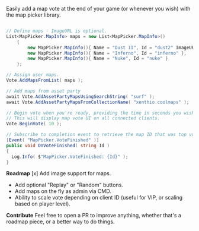Easily add a map vote at the end of your game (or whenever you wish) with the map picker library.

```c#

// Define maps - ImageURL is optional.
List<MapPicker.MapInfo> maps = new List<MapPicker.MapInfo>()
    {
        new MapPicker.MapInfo(){ Name = "Dust II", Id = "dust2" ImageURL="https://source.unsplash.com/random/200x200?sig=1" },
        new MapPicker.MapInfo(){ Name = "Inferno", Id = "inferno" },
        new MapPicker.MapInfo(){ Name = "Nuke", Id = "nuke" }
    };

// Assign user maps.
Vote.AddMapsFromList( maps );

// Add maps from asset party
await Vote.AddAssetPartyMapsUsingSearchString( "surf" );
await Vote.AddAssetPartyMapsFromCollectionName( "xenthio.coolmaps" );

// Begin vote when you're ready, providing the time in seconds you wish the vote to run for.
// This will display map vote UI on all connected clients.
Vote.BeginVote( 10 );

// Subscribe to completion event to retrieve the map ID that was top voted.
[Event( "MapPicker.VoteFinished" )]
public void OnVoteFinished( string Id )
{
  Log.Info( $"MapPicker.VoteFinished: {Id}" );
}
```

**Roadmap**
[x] Add image support for maps.
- Add optional "Replay" or "Random" buttons.
- Add maps on the fly as admin via CMD.
- Ability to scale vote depending on client ID (useful for VIP, or scaling based on player level).

**Contribute**
Feel free to open a PR to improve anything, whether that's a roadmap piece, or a better way to do things.
